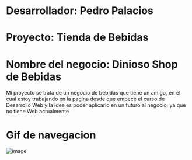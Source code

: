 # Desarrollador: Pedro Palacios

# Proyecto: Tienda de Bebidas

# Nombre del negocio: Dinioso Shop de Bebidas
Mi proyecto se trata de un negocio de bebidas que tiene un amigo, en el cual estoy trabajando en la pagina desde que empece el curso de Desarrollo Web y la idea es poder aplicarlo en un futuro al negocio, ya que no tiene Web actualmente

# Gif de navegacion
![image](https://github.com/pedrop097/ReactJsPalacios/tree/master/src/archivo.gif)